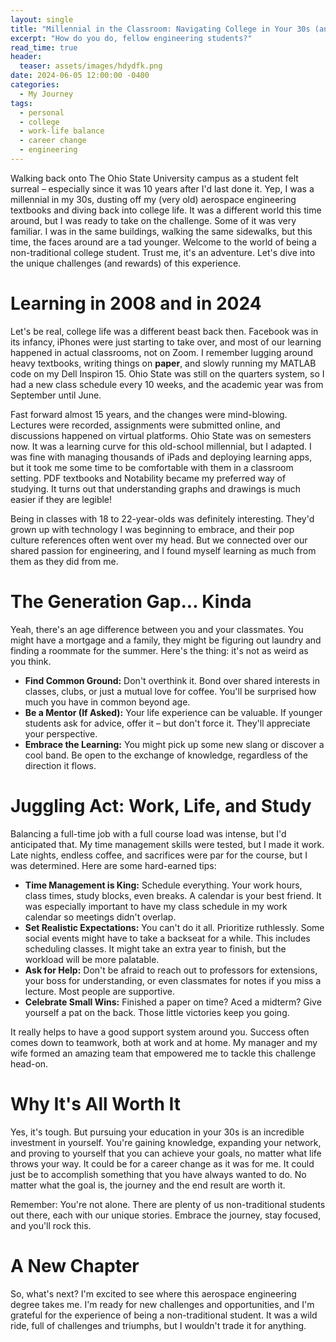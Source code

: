 ```yaml
---
layout: single
title: "Millennial in the Classroom: Navigating College in Your 30s (and Making It Work!)"
excerpt: "How do you do, fellow engineering students?"
read_time: true
header:
  teaser: assets/images/hdydfk.png
date: 2024-06-05 12:00:00 -0400
categories:
  - My Journey
tags:
  - personal
  - college
  - work-life balance
  - career change
  - engineering
---
```


Walking back onto The Ohio State University campus as a student felt surreal – especially since it was 10 years after I'd last done it. Yep, I was a millennial in my 30s, dusting off my (very old) aerospace engineering textbooks and diving back into college life. It was a different world this time around, but I was ready to take on the challenge. Some of it was very familiar. I was in the same buildings, walking the same sidewalks, but this time, the faces around are a tad younger. Welcome to the world of being a non-traditional college student. Trust me, it's an adventure. Let's dive into the unique challenges (and rewards) of this experience.

# Learning in 2008 and in 2024

Let's be real, college life was a different beast back then. Facebook was in its infancy, iPhones were just starting to take over, and most of our learning happened in actual classrooms, not on Zoom. I remember lugging around heavy textbooks, writing things on **paper**, and slowly running my MATLAB code on my Dell Inspiron 15. Ohio State was still on the quarters system, so I had a new class schedule every 10 weeks, and the academic year was from September until June.

Fast forward almost 15 years, and the changes were mind-blowing. Lectures were recorded, assignments were submitted online, and discussions happened on virtual platforms. Ohio State was on semesters now. It was a learning curve for this old-school millennial, but I adapted. I was fine with managing thousands of iPads and deploying learning apps, but it took me some time to be comfortable with them in a classroom setting. PDF textbooks and Notability became my preferred way of studying. It turns out that understanding graphs and drawings is much easier if they are legible!

Being in classes with 18 to 22-year-olds was definitely interesting. They'd grown up with technology I was beginning to embrace, and their pop culture references often went over my head. But we connected over our shared passion for engineering, and I found myself learning as much from them as they did from me.

# The Generation Gap... Kinda

Yeah, there's an age difference between you and your classmates. You might have a mortgage and a family, they might be figuring out laundry and finding a roommate for the summer. Here's the thing: it's not as weird as you think.

- **Find Common Ground:** Don't overthink it. Bond over shared interests in classes, clubs, or just a mutual love for coffee. You'll be surprised how much you have in common beyond age.
- **Be a Mentor (If Asked):** Your life experience can be valuable. If younger students ask for advice, offer it – but don't force it. They'll appreciate your perspective.
- **Embrace the Learning:** You might pick up some new slang or discover a cool band. Be open to the exchange of knowledge, regardless of the direction it flows.

# Juggling Act: Work, Life, and Study

Balancing a full-time job with a full course load was intense, but I'd anticipated that. My time management skills were tested, but I made it work. Late nights, endless coffee, and sacrifices were par for the course, but I was determined. Here are some hard-earned tips:

- **Time Management is King:** Schedule everything. Your work hours, class times, study blocks, even breaks. A calendar is your best friend. It was especially important to have my class schedule in my work calendar so meetings didn't overlap.
- **Set Realistic Expectations:** You can't do it all. Prioritize ruthlessly. Some social events might have to take a backseat for a while. This includes scheduling classes. It might take an extra year to finish, but the workload will be more palatable.
- **Ask for Help:** Don't be afraid to reach out to professors for extensions, your boss for understanding, or even classmates for notes if you miss a lecture. Most people are supportive.
- **Celebrate Small Wins:** Finished a paper on time? Aced a midterm? Give yourself a pat on the back. Those little victories keep you going.

It really helps to have a good support system around you. Success often comes down to teamwork, both at work and at home. My manager and my wife formed an amazing team that empowered me to tackle this challenge head-on.

# Why It's All Worth It

Yes, it's tough. But pursuing your education in your 30s is an incredible investment in yourself. You're gaining knowledge, expanding your network, and proving to yourself that you can achieve your goals, no matter what life throws your way. It could be for a career change as it was for me. It could just be to accomplish something that you have always wanted to do. No matter what the goal is, the journey and the end result are worth it.

Remember: You're not alone. There are plenty of us non-traditional students out there, each with our unique stories. Embrace the journey, stay focused, and you'll rock this.

# A New Chapter

So, what's next? I'm excited to see where this aerospace engineering degree takes me. I'm ready for new challenges and opportunities, and I'm grateful for the experience of being a non-traditional student. It was a wild ride, full of challenges and triumphs, but I wouldn't trade it for anything.
